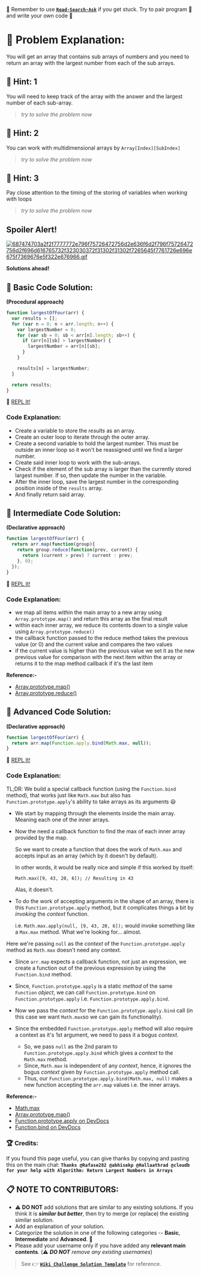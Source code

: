 :triangular_flag_on_post: Remember to use [**`Read-Search-Ask`**](FreeCodeCamp-Get-Help) if you get stuck. Try to pair program :busts_in_silhouette: and write your own code :memo:

# :checkered_flag: Problem Explanation:

You will get an array that contains sub arrays of numbers and you need to return an array with the largest number from each of the sub arrays.

## :speech_balloon: Hint: 1

You will need to keep track of the array with the answer and the largest number of each sub-array.

> *try to solve the problem now*

## :speech_balloon: Hint: 2

You can work with multidimensional arrays by `Array[Index][SubIndex]`

> *try to solve the problem now*

## :speech_balloon: Hint: 3

Pay close attention to the timing of the storing of variables when working with loops

> *try to solve the problem now*

## Spoiler Alert!

[![687474703a2f2f7777772e796f75726472756d2e636f6d2f796f75726472756d2f696d616765732f323030372f31302f31302f7265645f7761726e696e675f7369676e5f322e676966.gif](https://files.gitter.im/FreeCodeCamp/Wiki/nlOm/thumb/687474703a2f2f7777772e796f75726472756d2e636f6d2f796f75726472756d2f696d616765732f323030372f31302f31302f7265645f7761726e696e675f7369676e5f322e676966.gif)](https://files.gitter.im/FreeCodeCamp/Wiki/nlOm/687474703a2f2f7777772e796f75726472756d2e636f6d2f796f75726472756d2f696d616765732f323030372f31302f31302f7265645f7761726e696e675f7369676e5f322e676966.gif)

**Solutions ahead!**

## :beginner: Basic Code Solution:

**(Procedural approach)**

```js
function largestOfFour(arr) {
  var results = [];
  for (var n = 0; n < arr.length; n++) {
    var largestNumber = 0;
    for (var sb = 0; sb < arr[n].length; sb++) {
      if (arr[n][sb] > largestNumber) {
        largestNumber = arr[n][sb];
      }
    }

    results[n] = largestNumber;
  }

  return results;
}
```

:rocket: [REPL It!](https://repl.it/CLjU/15)

### Code Explanation:

- Create a variable to store the _results_ as an array.
- Create an outer loop to iterate through the outer array.
- Create a second variable to hold the largest number. This must be outside an inner loop so it won't be reassigned until we find a larger number.
- Create said inner loop to work with the sub-arrays.
- Check if the element of the sub array is larger than the currently stored largest number. If so, then update the number in the variable.
- After the inner loop, save the largest number in the corresponding position inside of the `results` array.
- And finally return said array.

## :sunflower: Intermediate Code Solution:

**(Declarative approach)**

```js
function largestOfFour(arr) {
  return arr.map(function(group){
    return group.reduce(function(prev, current) {
      return (current > prev) ? current : prev;
    }, 0);
  });
}
```

:rocket: [REPL It!](https://repl.it/CLjU/16)

### Code Explanation:

- we map all items within the main array to a new array using `Array.prototype.map()` and return this array as the final result
- within each inner array, we reduce its contents down to a single value using `Array.prototype.reduce()`
- the callback function passed to the reduce method takes the previous value (or 0) and the current value and compares the two values
- if the current value is higher than the previous value we set it as the new previous value for comparison with the next item within the array or returns it to the map method callback if it's the last item  

**Reference:-**

- [Array.prototype.map()](JS-Array-Prototype-Map)
- [Array.prototype.reduce()](JS-Array-Prototype-Reduce)

## :rotating_light: Advanced Code Solution:

**(Declarative approach)**

```js
function largestOfFour(arr) {
  return arr.map(Function.apply.bind(Math.max, null));
}
```

:rocket: [REPL It!](https://repl.it/CLjU/17)

### Code Explanation:

TL;DR: We build a special callback function (using the `Function.bind` method), that works just like `Math.max` but also has `Function.prototype.apply`'s ability to take arrays as its arguments :smiley:

- We start by mapping through the elements inside the main array. Meaning each one of the inner arrays.
- Now the need a callback function to find the max of each inner array provided by the map.

  So we want to create a function that does the work of `Math.max` and accepts input as an array (which by it doesn't by default).

  In other words, it would be really nice and simple if this worked by itself:

  `Math.max([9, 43, 20, 6]); // Resulting in 43`

  Alas, it doesn't.

- To do the work of accepting arguments in the shape of an array, there is this `Function.prototype.apply` method, but it complicates things a bit by _invoking_ the _context_ function.<br>

  i.e. `Math.max.apply(null, [9, 43, 20, 6]);` would invoke something like a `Max.max` method. What we're looking for... almost.

Here we're passing `null` as the _context_ of the `Function.prototype.apply` method as `Math.max` doesn't need any context.

- Since `arr.map` expects a callback function, not just an expression, we create a function out of the previous expression by using the `Function.bind` method.
- Since, `Function.prototype.apply` is a static _method_ of the same `Function` _object_, we can call `Function.prototype.bind` on `Function.prototype.apply` i.e. `Function.prototype.apply.bind`.
- Now we pass the _context_ for the `Function.prototype.apply.bind` call (in this case we want `Math.max`so we can gain its functionality).
- Since the embedded `Function.prototype.apply` method will also require a context as it's 1st argument, we need to pass it a bogus _context_.

  - So, we pass `null` as the 2nd param to `Function.prototype.apply.bind` which gives a _context_ to the `Math.max` method.
  - Since, `Math.max` is independent of any _context_, hence, it ignores the bogus _context_ given by `Function.prototype.apply` method call.
  - Thus, our `Function.prototype.apply.bind(Math.max, null)` makes a new function accepting the `arr.map` values i.e. the inner arrays.

**Reference:-**

- [Math.max](JS-Math-Max)
- [Array.prototype.map()](JS-Array-Prototype-Map)
- [Function.prototype.apply on DevDocs](http://devdocs.io/#q=js+Function+apply)
- [Function.bind on DevDocs](http://devdocs.io/#q=js+Function+bind)

### :trophy: Credits:

If you found this page useful, you can give thanks by copying and pasting this on the main chat: **`Thanks @Rafase282 @abhisekp @Hallaathrad @cloudb for your help with Algorithm: Return Largest Numbers in Arrays`**

## :clipboard: NOTE TO CONTRIBUTORS:

- :warning: **DO NOT** add solutions that are similar to any existing solutions. If you think it is **_similar but better_**, then try to merge (or replace) the existing similar solution.
- Add an explanation of your solution.
- Categorize the solution in one of the following categories -- **Basic**, **Intermediate** and **Advanced**. :traffic_light:
- Please add your username only if you have added any **relevant main contents**. (:warning: **_DO NOT_** _remove any existing usernames_)

> See :point_right: [**`Wiki Challenge Solution Template`**](Wiki-Template-Challenge-Solution) for reference.
